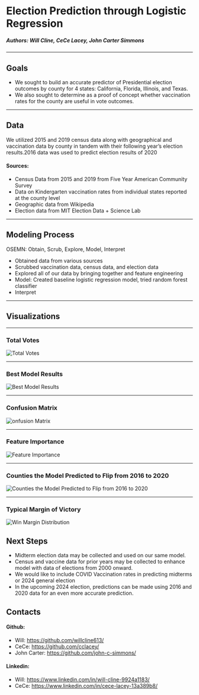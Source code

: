 # Election Prediction through Logistic Regression
##### Authors: Will Cline, CeCe Lacey, John Carter Simmons
***
## Goals
* We sought to build an accurate predictor of Presidential election outcomes by county for 4 states: California, Florida, Illinois, and Texas.
* We also sought to determine as a proof of concept whether vaccination rates for the county are useful in vote outcomes.

***
## Data
We utilized 2015 and 2019 census data along with geographical and vaccination data by county in tandem with their following year’s election results.2016 data was used to predict election results of 2020
#### Sources:
* Census Data from 2015 and 2019 from Five Year American Community Survey
* Data on Kindergarten vaccination rates from individual states reported at the county level 
* Geographic data from Wikipedia 
* Election data from MIT Election Data + Science Lab

***
## Modeling Process
OSEMN: Obtain, Scrub, Explore, Model, Interpret
* Obtained data from various sources
* Scrubbed vaccination data, census data, and election data
* Explored all of our data by bringing together and feature engineering
* Model: Created baseline logistic regression model, tried random forest classifier
* Interpret

***
## Visualizations

***
### Total Votes
![Total Votes](images/Total-Votes.png)

***
### Best Model Results
![Best Model Results](images/Best-Model_Results.png)

***
### Confusion Matrix
![onfusion Matrix](images/Confusion-Matrix.png)

***
### Feature Importance
![Feature Importance](images/Feature-Importance.png)

***
### Counties the Model Predicted to Flip from 2016 to 2020
![Counties the Model Predicted to Flip from 2016 to 2020](images/Predicted-Flip.png)

***
### Typical Margin of Victory
![Win Margin Distribution](images/Win-Margin-Distribution.png)

## Next Steps
* Midterm election data may be collected and used on our same model.
* Census and vaccine data for prior years may be collected to enhance model with data of elections from 2000 onward.
* We would like to include COVID Vaccination rates in predicting midterms or 2024 general election
* In the upcoming 2024 election, predictions can be made using 2016 and 2020 data for an even more accurate prediction.

## Contacts
#### Github:
* Will: https://github.com/willcline613/
* CeCe: https://github.com/cclacey/
* John Carter: https://github.com/john-c-simmons/
#### Linkedin:
* Will: https://www.linkedin.com/in/will-cline-9924a1183/
* CeCe: https://www.linkedin.com/in/cece-lacey-13a389b8/
